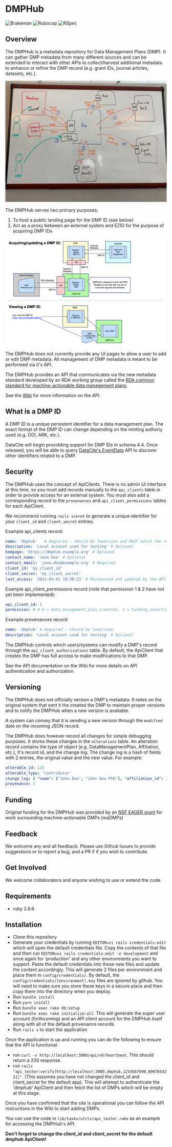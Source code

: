 # DMPHub

![Brakeman](https://github.com/CDLUC3/dmphub/actions/workflows/brakeman-analysis.yml/badge.svg)
![Rubocop](https://github.com/CDLUC3/dmphub/actions/workflows/rubocop-analysis.yml/badge.svg)
![RSpec](https://github.com/CDLUC3/dmphub/actions/workflows/rspec-tests.yml/badge.svg)

## Overview

The DMPHub is a metadata repository for Data Management Plans (DMP). It can gather DMP metadata from many different sources and can be extended to interact with other APIs to collect/harvest additional metadata to enhance or refine the DMP record (e.g. grant IDs, journal articles, datasets, etc.).

![](public/topology.jpg)

The DMPHub serves two primary purposes:
1. To host a public landing page for the DMP ID (see below)
2. Act as a proxy between an external system and EZID for the purpose of acquiring DMP IDs

![](docs/dmphubusecase.png)

The DMPHub does not currently provide any UI pages to allow a user to add or edit DMP metadata. All management of DMP metadata is meant to be performed via it's API.

The DMPHub provides an API that communicates via the new metadata standard developed by an RDA working group called the [RDA common standard for machine-actionable data management plans](https://rda-dmp-common.github.io/RDA-DMP-Common-Standard/).

See the [Wiki](https://github.com/CDLUC3/dmphub/wiki) for more information on the API.

## What is a DMP ID

A DMP ID is a unique persistent identifier for a data management plan. The exact format of the DMP ID can change depending on the minting authoriy used (e.g. DOI, ARK, etc.).

DataCite will begin providding support for DMP IDs in schema 4.4. Once released, you will be able to query [DataCite's EventData](https://datacite.org/eventdata.html) API to discover other identifiers related to a DMP.

## Security

The DMPHub uses the concept of ApiClients. There is no admin UI interface at this time, so you must add records manually to the `api_clients` table in order to provide access for an external system. You must also add a corresponding record to the `provenances` and `api_client_permissions` tables for each ApiClient.

We recommend running `rails sceret` to generate a unique identifier for your `client_id` and `client_secret` entries.

Example api_clients record:
```yaml
name: 'dmphub'   # Required - should be lowercase and MUST match the corresponding provenance record
description: 'Local account used for testing' # Optional
hompage: 'https://dmphub.example.org' # Optional
contact_name: 'Jane Doe' # Optional
contact_email: 'jane.doe@example.org' # Required
client_id: 'my_client_id'
client_secret: 'my_client_secret'
last_access: '2021-03-01 10:30:23' # Maintained and updated by the API code
```

Example api_client_permissions record (note that permission 1 & 2 have not yet been implemented):
```yaml
api_client_id: 1
permission: 0 # 0 = data_management_plan_creation, 1 = funding_assertion 2 = contributor_assertion
```

Example provenances record:
```yaml
name: 'dmphub' # Required - should be lowercase
description: 'Local account used for testing' # Optional
```

The DMPHub controls which users/systems can modify a DMP's record through the `api_client_authorizations` table. By default, the ApiClient that creates the DMP has full access to make modifications to that DMP.

See the API documentation on the Wiki for more details on API authentication and authorization.

## Versioning

The DMPHub does not officially version a DMP's metadata. It relies on the original system that sent it the created the DMP to maintain proper versions and to notify the DMPHub when a new version is available.

A system can convey that it is sending a new version through the `modified` date on the incoming JSON record.

The DMPHub does however record all changes for simple debugging purposes. It stores these changes in the `alterations` table. An alteration record contains the type of object (e.g. DataManagementPlan, Affiliation, etc.), it's record id, and the change log. The change log is a hash of fields with 2 entries, the original value and the new value. For example:
```yaml
alterable_id: 123
alterable_type: 'Contributor'
change_log: { "name": ["John Doe", "John Doe PhD"], "affiliation_id": [12, 98] }
provenance: 1
```

## Funding

Original funding for the DMPHub was provided by an [NSF EAGER grant](https://www.nsf.gov/awardsearch/showAward?AWD_ID=1745675&HistoricalAwards=false) for work surrounding machine-actionable DMPs (maDMPs)

## Feedback

We welcome any and all feedback. Please use Github Issues to provide suggestions or to report a bug, and a PR if if you wish to contribute.

## Get Involved

We welcome collaborators and anyone wishing to use or extend the code.

## Requirements
- ruby 2.6.6

## Installation

- Clone this repository
- Generate your credentials by running `EDITOR=vi rails credentials:edit` which will open the default credentials file. Copy the contents of that file and then run `EDITOR=vi rails credentials:edit -e development` and once again for 'production' and any other environments you want to support. Paste the default credentials into these new files and update the content accordingly. This will generate 2 files per environment and place them in `config/credentials/`. By default, the `config/credentials/[environment].key` files are ignored by github. You will need to make sure you store these keys in a secure place and then copy them into the directory when you deploy.
- Run `bundle install`
- Run `yarn install`
- Run `bundle exec rake db:setup`
- Run `bundle exec rake initialize:all`. This will generate the super user account (forthcoming) and an API client account for the DMPHub itself along with all of the default provenance records.
- Run `rails s` to start the application

Once the application is up and running you can do the following to ensure that the API is functional:
- run `curl -v http://localhost:3000/api/v0/heartbeat`. This should return a 200 response.
- run `rails "api_tester:verify[http://localhost:3000,dmphub,1234567890,0987654321]"`. (This assumes you have not changed the client_id and client_secret for the default app). This will attempt to authenticate the 'dmphub' ApiClient and then fetch the list of DMPs which will be empty at this stage.

Once you have confirmed that the site is operational you can follow the API instructions in the Wiki to start adding DMPs.

You can use the code in `lib/tasks/utils/api_tester.rake` as an example for accessing the DMPHub's API.

**Don't forget to change the client_id and client_secret for the default dmphub ApiClient!**

